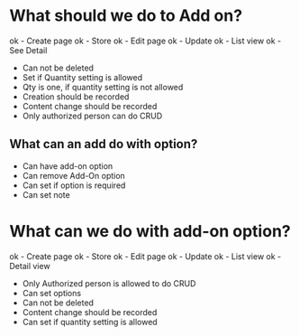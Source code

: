 # What should we do to Add on?
ok - Create page
ok - Store
ok - Edit page
ok - Update
ok - List view
ok - See Detail

- Can not be deleted
- Set if Quantity setting is allowed
- Qty is one, if quantity setting is not allowed
- Creation should be recorded
- Content change should be recorded
- Only authorized person can do CRUD


## What can an add do with option?
- Can have add-on option
- Can remove Add-On option
- Can set if option is required
- Can set note



# What can we do with add-on option?
ok - Create page
ok - Store
ok - Edit page
ok - Update
ok - List view
ok - Detail view


- Only Authorized person is allowed to do CRUD
- Can set options
- Can not be deleted
- Content change should be recorded
- Can set if quantity setting is allowed